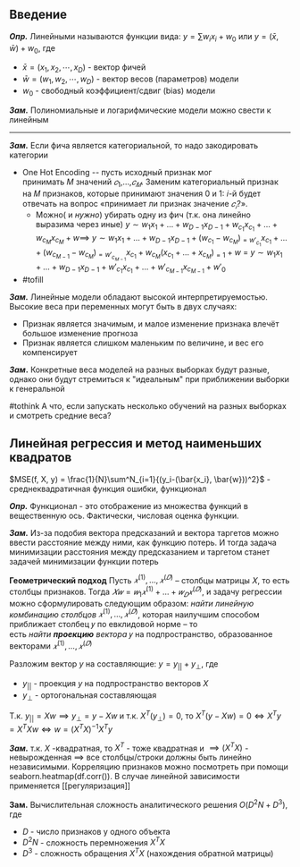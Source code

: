 ## Введение

***Опр.*** Линейными называются функции вида: $y = \sum{w_ix_i} + w_0$  или $y = (\bar{x}, \bar{w}) + w_0$, где 
- $\bar{x} = (x_1, x_2, \cdots, x_D)$ - вектор фичей 
- $\bar{w} = (w_1, w_2, \cdots, w_D)$ - вектор весов (параметров) модели
- $w_0$ - свободный коэффициент/сдвиг (bias) модели

***Зам.*** Полиномиальные и логарифмические модели можно свести к линейным

---

***Зам.*** Если фича является категориальной, то надо закодировать категории
- One Hot Encoding -- пусть исходный признак мог принимать $M$ значений $𝑐_1$,…,$𝑐_𝑀$. Заменим категориальный признак на 𝑀 признаков, которые принимают значения 0 и 1: 𝑖-й будет отвечать на вопрос «принимает ли признак значение $𝑐_𝑖$​?». 
	- Можно( и *нужно*) убирать одну из фич (т.к. она линейно выразима через иные) $y ∼ w_1​x_1​+…+w_{D−1}​x_{D−1}​+w_{c_1}​​x_{c_1}​​+…+w_{c_M}​​x_{c_M}​​+w \implies$ $y ∼ w_1​x_1​+…+w_{D−1}​x_{D−1}​+(w_{c_1}-w_{c_M})​​_{=w'_{c_1}}x_{c_1}​​+…+(w_{c_{M-1}}-w_{c_M})​​_{=w'_{c_{M-1}}}x_{c_1}​​+w_{c_M}​(x_{c_1} +...+​x_{c_M}​)_{=1}​+w$ = $y ∼ w_1​x_1​+…+w_{D−1}​x_{D−1}​+w'_{c_1}​​x_{c_1}​​+…+w'_{c_{M-1}}​​x_{c_{M-1}}​​+w'_0$ 
- #tofill

***Зам.*** Линейные модели обладают высокой интерпретируемостью. Высокие веса при переменных могут быть в двух случаях:
- Признак является значимым, и малое изменение признака влечёт большое изменение прогноза
- Признак является слишком маленьким по величине, и вес его компенсирует

***Зам*.** Конкретные веса моделей на разных выборках будут разные, однако они будут стремиться к "идеальным" при приближении выборки к генеральной

#tothink А что, если запускать несколько обучений на разных выборках и смотреть средние веса? 
## Линейная регрессия и метод наименьших квадратов

$MSE(f, X, y) = \frac{1}{N}\sum^N_{i=1}{(y_i-(\bar{x_i}, \bar{w}))^2}$ - среднеквадратичная функция ошибки, функционал

***Опр.*** Функционал - это отображение из множества функций в вещественную ось. Фактически, числовая оценка функции. 

***Зам.*** Из-за подобия вектора предсказаний и вектора таргетов можно ввести расстояние между ними, как функцию потерь. И тогда задача минимизации расстояния между предсказанием и таргетом станет задачей минимизации функции потерь 

**Геометрический подход**
Пусть $𝑥^{(1)},…,𝑥^{(𝐷)}$ – столбцы матрицы 𝑋, то есть столбцы признаков. Тогда
$𝑋𝑤 = 𝑤_1𝑥^{(1)}+…+𝑤_𝐷𝑥^{(𝐷)}$, и задачу регрессии можно сформулировать следующим образом: _найти линейную комбинацию столбцов_ $𝑥^{(1)},…,𝑥^{(𝐷)}$, которая наилучшим способом приближает столбец 𝑦 по евклидовой норме – то есть _найти **проекцию** вектора_ 𝑦 на подпространство, образованное векторами $𝑥^{(1)},…,𝑥^{(𝐷)}$

Разложим вектор $y$ на составляющие:
$y = y_{||} + y_{\bot}$, где 
- $y_{||}$ - проекция $y$ на подпространство векторов $X$
- $y_{\bot}$ - ортогональная составляющая

Т.к. $y_{||} = Xw \implies y_\bot = y - Xw$ и т.к. $X^T (y_\bot) = 0$, то $X^T(y-Xw) = 0 \Leftrightarrow X^Ty = X^TXw \Leftrightarrow w = (X^TX)^{-1}X^Ty$ 

***Зам.*** т.к. $X$ -квадратная, то $X^T$ - тоже квадратная и $\implies (X^TX)$ - невырожденная $\implies$ все столбцы/строки должны быть линейно независимыми. Корреляцию признаков можно посмотреть при помощи seaborn.heatmap(df.corr()). В случае линейной зависимости применяется [[регуляризация]]

**Зам.** Вычислительная сложность аналитического решения $O(D^2N+D^3)$, где
- $D$ - число признаков у одного объекта
- $D^2N$ - сложность перемножения $X^TX$
- $D^3$ - сложность обращения $X^TX$ (нахождения обратной матрицы)
